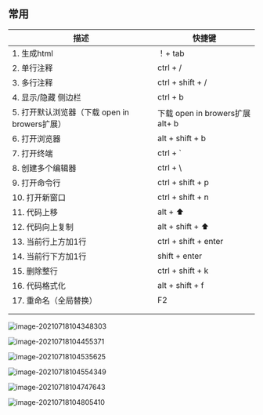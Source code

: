 ## 常用
| 描述                                          | 快捷键                         |
| --------------------------------------------- | ---------------------|
| 1. 生成html                                   | ！+ tab               |
| 2. 单行注释                                   | ctrl + /               |
| 3. 多行注释                                   | ctrl + shift + /       |
| 4. 显示/隐藏 侧边栏                           | ctrl + b                |
| 5. 打开默认浏览器（下载 open in browers扩展） | 下载 open in browers扩展alt+ b |
| 6. 打开浏览器                                 | alt + shift + b                |
| 7. 打开终端                                   | ctrl + `                       |
| 8. 创建多个编辑器                             | ctrl + \                       |
| 9. 打开命令行                                 | ctrl + shift + p               |
| 10. 打开新窗口                                | ctrl + shift + n               |
| 11. 代码上移                                  | alt + ⬆                        |
| 12. 代码向上复制                              | alt + shift + ⬆                |
| 13. 当前行上方加1行                           | ctrl + shift + enter           |
| 14. 当前行下方加1行                           | shift + enter                  |
| 15. 删除整行                                  | ctrl + shift + k               |
| 16. 代码格式化                                | alt + shift + f                |
| 17. 重命名（全局替换）                        | F2                             |
|                                               |                                |
|                                               |                                |





![image-20210718104348303](https://inpast-qiq.oss-cn-beijing.aliyuncs.com/img/20210718104355.png)

![image-20210718104455371](https://inpast-qiq.oss-cn-beijing.aliyuncs.com/img/20210718104455.png)

![image-20210718104535625](https://inpast-qiq.oss-cn-beijing.aliyuncs.com/img/20210718104535.png)

![image-20210718104554349](https://inpast-qiq.oss-cn-beijing.aliyuncs.com/img/20210718104554.png)

![image-20210718104747643](https://inpast-qiq.oss-cn-beijing.aliyuncs.com/img/20210718104747.png)

![image-20210718104805410](https://inpast-qiq.oss-cn-beijing.aliyuncs.com/img/20210718104805.png)
